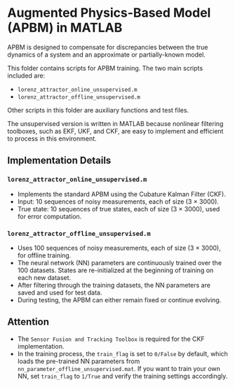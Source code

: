 # Augmented Physics-Based Model (APBM) in MATLAB

APBM is designed to compensate for discrepancies between the true dynamics of a system and an approximate or partially-known model.

This folder contains scripts for APBM training. The two main scripts included are:
- `lorenz_attractor_online_unsupervised.m`
- `lorenz_attractor_offline_unsupervised.m`

Other scripts in this folder are auxiliary functions and test files.

The unsupervised version is written in MATLAB because nonlinear filtering toolboxes, such as EKF, UKF, and CKF, are easy to implement and efficient to process in this environment.

## Implementation Details

### `lorenz_attractor_online_unsupervised.m`
- Implements the standard APBM using the Cubature Kalman Filter (CKF).
- Input: 10 sequences of noisy measurements, each of size (3 × 3000).
- True state: 10 sequences of true states, each of size (3 × 3000), used for error computation.

### `lorenz_attractor_offline_unsupervised.m`
- Uses 100 sequences of noisy measurements, each of size (3 × 3000), for offline training.
- The neural network (NN) parameters are continuously trained over the 100 datasets. States are re-initialized at the beginning of training on each new dataset.
- After filtering through the training datasets, the NN parameters are saved and used for test data.
- During testing, the APBM can either remain fixed or continue evolving.

## Attention

- The `Sensor Fusion and Tracking Toolbox` is required for the CKF implementation.
- In the training process, the `train_flag` is set to `0/False` by default, which loads the pre-trained NN parameters from `nn_parameter_offline_unsupervised.mat`. If you want to train your own NN, set `train_flag` to `1/True` and verify the training settings accordingly.

